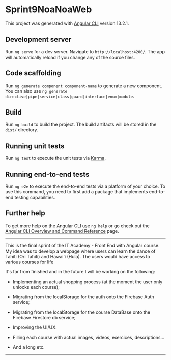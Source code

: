 # Sprint9NoaNoaWeb

This project was generated with [Angular CLI](https://github.com/angular/angular-cli) version 13.2.1.

## Development server

Run `ng serve` for a dev server. Navigate to `http://localhost:4200/`. The app will automatically reload if you change any of the source files.

## Code scaffolding

Run `ng generate component component-name` to generate a new component. You can also use `ng generate directive|pipe|service|class|guard|interface|enum|module`.

## Build

Run `ng build` to build the project. The build artifacts will be stored in the `dist/` directory.

## Running unit tests

Run `ng test` to execute the unit tests via [Karma](https://karma-runner.github.io).

## Running end-to-end tests

Run `ng e2e` to execute the end-to-end tests via a platform of your choice. To use this command, you need to first add a package that implements end-to-end testing capabilities.

## Further help

To get more help on the Angular CLI use `ng help` or go check out the [Angular CLI Overview and Command Reference](https://angular.io/cli) page.

---------------
This is the final sprint of the IT Academy - Front End with Angular course.
My idea was to develop a webpage where users can learn the dance of Tahiti (Ori Tahiti) and Hawai'i (Hula).
The users would have access to various courses for life

It's far from finished and in the future I will be working on the following:

- Implementing an actual shopping process (at the moment the user only unlocks each course);

- Migrating from the localStorage for the auth onto the Firebase Auth service;
- Migrating from the localStorage for the course DataBase onto the Firebase Firestore db service;

- Improving the UI/UX.
- Filling each course with actual images, videos, exercices, descriptions...
- And a long etc.
---------------
